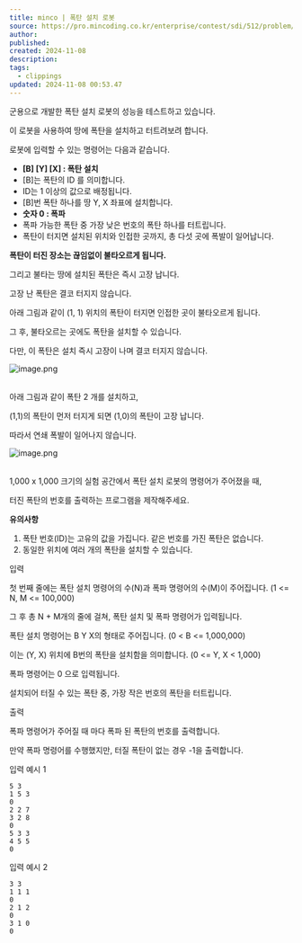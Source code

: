```yaml
---
title: minco | 폭탄 설치 로봇
source: https://pro.mincoding.co.kr/enterprise/contest/sdi/512/problem/SM02_03
author: 
published: 
created: 2024-11-08
description: 
tags:
  - clippings
updated: 2024-11-08 00:53.47
---
```

군용으로 개발한 폭탄 설치 로봇의 성능을 테스트하고 있습니다.

이 로봇을 사용하여 땅에 폭탄을 설치하고 터트려보려 합니다.

로봇에 입력할 수 있는 명령어는 다음과 같습니다.

- **\[B\] \[Y\] \[X\] : 폭탄 설치**
- \[B\]는 폭탄의 ID 를 의미합니다.
- ID는 1 이상의 값으로 배정됩니다.
- \[B\]번 폭탄 하나를 땅 Y, X 좌표에 설치합니다.
- **숫자 0 : 폭파**
- 폭파 가능한 폭탄 중 가장 낮은 번호의 폭탄 하나를 터트립니다.
- 폭탄이 터지면 설치된 위치와 인접한 곳까지, 총 다섯 곳에 폭발이 일어납니다.

**폭탄이 터진 장소는 끊임없이 불타오르게 됩니다.**

그리고 불타는 땅에 설치된 폭탄은 즉시 고장 납니다.

고장 난 폭탄은 결코 터지지 않습니다.

아래 그림과 같이 (1, 1) 위치의 폭탄이 터지면 인접한 곳이 불타오르게 됩니다.

그 후, 불타오르는 곳에도 폭탄을 설치할 수 있습니다. 

다만, 이 폭탄은 설치 즉시 고장이 나며 결코 터지지 않습니다.

![image.png](https://pro.mincoding.co.kr/public/upload/7f9b39a558.png)  
 

아래 그림과 같이 폭탄 2 개를 설치하고, 

(1,1)의 폭탄이 먼저 터지게 되면 (1,0)의 폭탄이 고장 납니다.

따라서 연쇄 폭발이 일어나지 않습니다.

![image.png](https://pro.mincoding.co.kr/public/upload/3a15e773f4.png)  
 

1,000 x 1,000 크기의 실험 공간에서 폭탄 설치 로봇의 명령어가 주어졌을 때,

터진 폭탄의 번호를 출력하는 프로그램을 제작해주세요.

**유의사항**

1. 폭탄 번호(ID)는 고유의 값을 가집니다. 같은 번호를 가진 폭탄은 없습니다.
2. 동일한 위치에 여러 개의 폭탄을 설치할 수 있습니다.

입력

첫 번째 줄에는 폭탄 설치 명령어의 수(N)과 폭파 명령어의 수(M)이 주어집니다. (1 <= N, M <= 100,000)

그 후 총 N + M개의 줄에 걸쳐, 폭탄 설치 및 폭파 명령어가 입력됩니다.

폭탄 설치 명령어는 B Y X의 형태로 주어집니다. (0 < B <= 1,000,000)

이는 (Y, X) 위치에 B번의 폭탄을 설치함을 의미합니다. (0 <= Y, X < 1,000)

폭파 명령어는 0 으로 입력됩니다.

설치되어 터질 수 있는 폭탄 중, 가장 작은 번호의 폭탄을 터트립니다.

출력

폭파 명령어가 주어질 때 마다 폭파 된 폭탄의 번호를 출력합니다.

만약 폭파 명령어를 수행했지만, 터질 폭탄이 없는 경우 -1을 출력합니다.

입력 예시 1

```
5 3
1 5 3
0
2 2 7
3 2 8
0
5 3 3
4 5 5
0
```

입력 예시 2

```
3 3
1 1 1
0
2 1 2
0
3 1 0
0
```